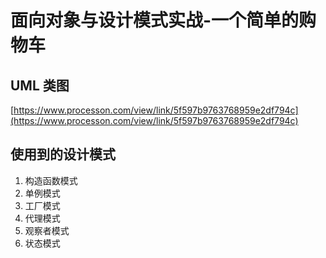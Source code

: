 # 面向对象与设计模式实战-一个简单的购物车

## UML 类图

[https://www.processon.com/view/link/5f597b9763768959e2df794c](https://www.processon.com/view/link/5f597b9763768959e2df794c)

## 使用到的设计模式

1. 构造函数模式
2. 单例模式
3. 工厂模式
4. 代理模式
5. 观察者模式
6. 状态模式
